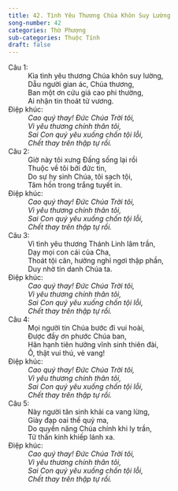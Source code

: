 ```yaml
---
title: 42. Tình Yêu Thương Chúa Khôn Suy Lường
song-number: 42
categories: Thờ Phượng
sub-categories: Thuộc Tính
draft: false
---
```

<dl><dt>Câu 1:</dt><dd data-verse="1">Kìa tình yêu thương Chúa khôn suy lường, <br/>Dẫu người gian ác, Chúa thương, <br/>Ban một ơn cứu giá cao phi thường, <br/>Ai nhận tin thoát tử vương. </dd><dt>Điệp khúc:</dt><dd data-chorus="1"><em>Cao quý thay! Đức Chúa Trời tôi, <br/>Vì yêu thương chính thân tôi, <br/>Sai Con quý yêu xuống chốn tội lỗi, <br/>Chết thay trên thập tự rồi. </em></dd><dt>Câu 2:</dt><dd data-verse="2">Giờ này tôi xưng Đấng sống lại rồi <br/>Thuộc về tôi bởi đức tin, <br/>Do sự hy sinh Chúa, tôi sạch tội, <br/>Tâm hồn trong trắng tuyết in. </dd><dt>Điệp khúc:</dt><dd data-chorus="1"><em>Cao quý thay! Đức Chúa Trời tôi, <br/>Vì yêu thương chính thân tôi, <br/>Sai Con quý yêu xuống chốn tội lỗi, <br/>Chết thay trên thập tự rồi. </em></dd><dt>Câu 3:</dt><dd data-verse="3">Vì tình yêu thương Thánh Linh lâm trần, <br/>Dạy mọi con cái của Cha, <br/>Thoát tội căn, hưởng nghỉ ngơi thập phần, <br/>Duy nhờ tin danh Chúa ta. </dd><dt>Điệp khúc:</dt><dd data-chorus="1"><em>Cao quý thay! Đức Chúa Trời tôi, <br/>Vì yêu thương chính thân tôi, <br/>Sai Con quý yêu xuống chốn tội lỗi, <br/>Chết thay trên thập tự rồi. </em></dd><dt>Câu 4:</dt><dd data-verse="4">Mọi người tin Chúa bước đi vui hoài, <br/>Được đầy ơn phước Chúa ban, <br/>Hân hạnh tiên hưởng vĩnh sinh thiên đài, <br/>Ô, thật vui thú, vẻ vang! </dd><dt>Điệp khúc:</dt><dd data-chorus="1"><em>Cao quý thay! Đức Chúa Trời tôi, <br/>Vì yêu thương chính thân tôi, <br/>Sai Con quý yêu xuống chốn tội lỗi, <br/>Chết thay trên thập tự rồi. </em></dd><dt>Câu 5:</dt><dd data-verse="5">Này người tân sinh khải ca vang lừng, <br/>Giày đạp oai thế quỷ ma, <br/>Do quyền năng Chúa chính khi ly trần, <br/>Tử thần kinh khiếp lánh xa. </dd><dt>Điệp khúc:</dt><dd data-chorus="1"><em>Cao quý thay! Đức Chúa Trời tôi, <br/>Vì yêu thương chính thân tôi, <br/>Sai Con quý yêu xuống chốn tội lỗi, <br/>Chết thay trên thập tự rồi. </em></dd></dl>